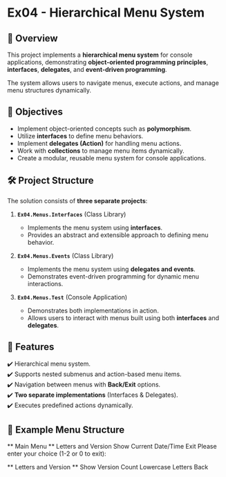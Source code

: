 # Ex04 - Hierarchical Menu System

## 📌 Overview
This project implements a **hierarchical menu system** for console applications, demonstrating **object-oriented programming principles**, **interfaces**, **delegates**, and **event-driven programming**.

The system allows users to navigate menus, execute actions, and manage menu structures dynamically.

## 🎯 Objectives
- Implement object-oriented concepts such as **polymorphism**.
- Utilize **interfaces** to define menu behaviors.
- Implement **delegates (Action<T>)** for handling menu actions.
- Work with **collections** to manage menu items dynamically.
- Create a modular, reusable menu system for console applications.

## 🛠️ Project Structure
The solution consists of **three separate projects**:

1. **`Ex04.Menus.Interfaces`** (Class Library)
   - Implements the menu system using **interfaces**.
   - Provides an abstract and extensible approach to defining menu behavior.

2. **`Ex04.Menus.Events`** (Class Library)
   - Implements the menu system using **delegates and events**.
   - Demonstrates event-driven programming for dynamic menu interactions.

3. **`Ex04.Menus.Test`** (Console Application)
   - Demonstrates both implementations in action.
   - Allows users to interact with menus built using both **interfaces** and **delegates**.

## 📌 Features
✔️ Hierarchical menu system.  
✔️ Supports nested submenus and action-based menu items.  
✔️ Navigation between menus with **Back/Exit** options.  
✔️ **Two separate implementations** (Interfaces & Delegates).  
✔️ Executes predefined actions dynamically.

## 📂 Example Menu Structure
** Main Menu **
Letters and Version
Show Current Date/Time
Exit
Please enter your choice (1-2 or 0 to exit):


** Letters and Version **
Show Version
Count Lowercase Letters
Back
